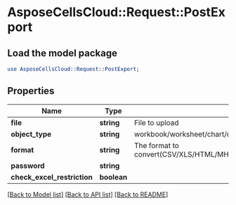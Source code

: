 # AsposeCellsCloud::Request::PostExport 

## Load the model package
```perl
use AsposeCellsCloud::Request::PostExport;
```

## Properties
Name | Type | Description | Notes
------------ | ------------- | ------------- | -------------
**file** | **string** | File to upload |
**object_type** | **string** | workbook/worksheet/chart/comment/picture/shape/listobject/oleobject |
**format** | **string** | The format to convert(CSV/XLS/HTML/MHTML/ODS/PDF/XML/TXT/TIFF/XLSB/XLSM/XLSX/XLTM/XLTX/XPS/PNG/JPG/JPEG/GIF/EMF/BMP/MD[Markdown]/Numbers) |
**password** | **string** |  |
**check_excel_restriction** | **boolean** |  |  

[[Back to Model list]](../README.md#documentation-for-requests) [[Back to API list]](../README.md#documentation-for-api-endpoints) [[Back to README]](../README.md)

